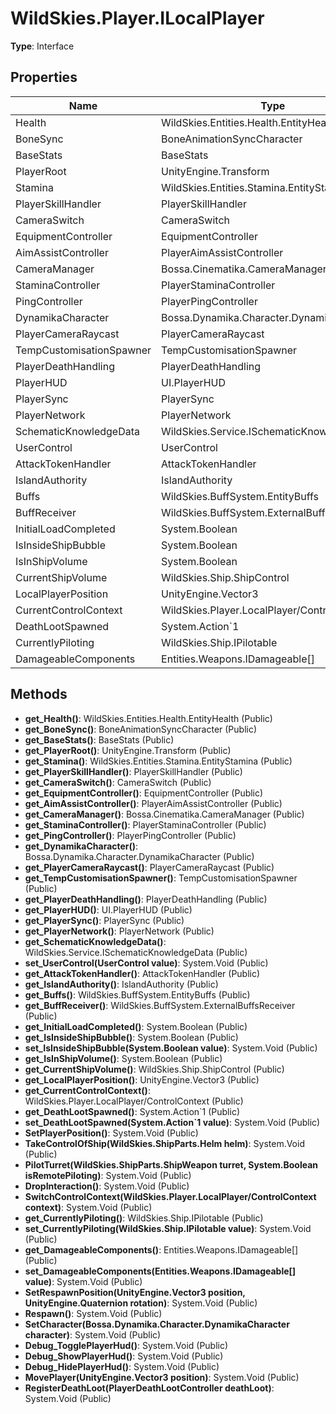 ﻿# WildSkies.Player.ILocalPlayer

**Type**: Interface

## Properties

| Name | Type | Access |
|------|------|--------|
| Health | WildSkies.Entities.Health.EntityHealth | Public |
| BoneSync | BoneAnimationSyncCharacter | Public |
| BaseStats | BaseStats | Public |
| PlayerRoot | UnityEngine.Transform | Public |
| Stamina | WildSkies.Entities.Stamina.EntityStamina | Public |
| PlayerSkillHandler | PlayerSkillHandler | Public |
| CameraSwitch | CameraSwitch | Public |
| EquipmentController | EquipmentController | Public |
| AimAssistController | PlayerAimAssistController | Public |
| CameraManager | Bossa.Cinematika.CameraManager | Public |
| StaminaController | PlayerStaminaController | Public |
| PingController | PlayerPingController | Public |
| DynamikaCharacter | Bossa.Dynamika.Character.DynamikaCharacter | Public |
| PlayerCameraRaycast | PlayerCameraRaycast | Public |
| TempCustomisationSpawner | TempCustomisationSpawner | Public |
| PlayerDeathHandling | PlayerDeathHandling | Public |
| PlayerHUD | UI.PlayerHUD | Public |
| PlayerSync | PlayerSync | Public |
| PlayerNetwork | PlayerNetwork | Public |
| SchematicKnowledgeData | WildSkies.Service.ISchematicKnowledgeData | Public |
| UserControl | UserControl | Public |
| AttackTokenHandler | AttackTokenHandler | Public |
| IslandAuthority | IslandAuthority | Public |
| Buffs | WildSkies.BuffSystem.EntityBuffs | Public |
| BuffReceiver | WildSkies.BuffSystem.ExternalBuffsReceiver | Public |
| InitialLoadCompleted | System.Boolean | Public |
| IsInsideShipBubble | System.Boolean | Public |
| IsInShipVolume | System.Boolean | Public |
| CurrentShipVolume | WildSkies.Ship.ShipControl | Public |
| LocalPlayerPosition | UnityEngine.Vector3 | Public |
| CurrentControlContext | WildSkies.Player.LocalPlayer/ControlContext | Public |
| DeathLootSpawned | System.Action`1<PlayerDeathLootController> | Public |
| CurrentlyPiloting | WildSkies.Ship.IPilotable | Public |
| DamageableComponents | Entities.Weapons.IDamageable[] | Public |

## Methods

- **get_Health()**: WildSkies.Entities.Health.EntityHealth (Public)
- **get_BoneSync()**: BoneAnimationSyncCharacter (Public)
- **get_BaseStats()**: BaseStats (Public)
- **get_PlayerRoot()**: UnityEngine.Transform (Public)
- **get_Stamina()**: WildSkies.Entities.Stamina.EntityStamina (Public)
- **get_PlayerSkillHandler()**: PlayerSkillHandler (Public)
- **get_CameraSwitch()**: CameraSwitch (Public)
- **get_EquipmentController()**: EquipmentController (Public)
- **get_AimAssistController()**: PlayerAimAssistController (Public)
- **get_CameraManager()**: Bossa.Cinematika.CameraManager (Public)
- **get_StaminaController()**: PlayerStaminaController (Public)
- **get_PingController()**: PlayerPingController (Public)
- **get_DynamikaCharacter()**: Bossa.Dynamika.Character.DynamikaCharacter (Public)
- **get_PlayerCameraRaycast()**: PlayerCameraRaycast (Public)
- **get_TempCustomisationSpawner()**: TempCustomisationSpawner (Public)
- **get_PlayerDeathHandling()**: PlayerDeathHandling (Public)
- **get_PlayerHUD()**: UI.PlayerHUD (Public)
- **get_PlayerSync()**: PlayerSync (Public)
- **get_PlayerNetwork()**: PlayerNetwork (Public)
- **get_SchematicKnowledgeData()**: WildSkies.Service.ISchematicKnowledgeData (Public)
- **set_UserControl(UserControl value)**: System.Void (Public)
- **get_AttackTokenHandler()**: AttackTokenHandler (Public)
- **get_IslandAuthority()**: IslandAuthority (Public)
- **get_Buffs()**: WildSkies.BuffSystem.EntityBuffs (Public)
- **get_BuffReceiver()**: WildSkies.BuffSystem.ExternalBuffsReceiver (Public)
- **get_InitialLoadCompleted()**: System.Boolean (Public)
- **get_IsInsideShipBubble()**: System.Boolean (Public)
- **set_IsInsideShipBubble(System.Boolean value)**: System.Void (Public)
- **get_IsInShipVolume()**: System.Boolean (Public)
- **get_CurrentShipVolume()**: WildSkies.Ship.ShipControl (Public)
- **get_LocalPlayerPosition()**: UnityEngine.Vector3 (Public)
- **get_CurrentControlContext()**: WildSkies.Player.LocalPlayer/ControlContext (Public)
- **get_DeathLootSpawned()**: System.Action`1<PlayerDeathLootController> (Public)
- **set_DeathLootSpawned(System.Action`1<PlayerDeathLootController> value)**: System.Void (Public)
- **SetPlayerPosition()**: System.Void (Public)
- **TakeControlOfShip(WildSkies.ShipParts.Helm helm)**: System.Void (Public)
- **PilotTurret(WildSkies.ShipParts.ShipWeapon turret, System.Boolean isRemotePiloting)**: System.Void (Public)
- **DropInteraction()**: System.Void (Public)
- **SwitchControlContext(WildSkies.Player.LocalPlayer/ControlContext context)**: System.Void (Public)
- **get_CurrentlyPiloting()**: WildSkies.Ship.IPilotable (Public)
- **set_CurrentlyPiloting(WildSkies.Ship.IPilotable value)**: System.Void (Public)
- **get_DamageableComponents()**: Entities.Weapons.IDamageable[] (Public)
- **set_DamageableComponents(Entities.Weapons.IDamageable[] value)**: System.Void (Public)
- **SetRespawnPosition(UnityEngine.Vector3 position, UnityEngine.Quaternion rotation)**: System.Void (Public)
- **Respawn()**: System.Void (Public)
- **SetCharacter(Bossa.Dynamika.Character.DynamikaCharacter character)**: System.Void (Public)
- **Debug_TogglePlayerHud()**: System.Void (Public)
- **Debug_ShowPlayerHud()**: System.Void (Public)
- **Debug_HidePlayerHud()**: System.Void (Public)
- **MovePlayer(UnityEngine.Vector3 position)**: System.Void (Public)
- **RegisterDeathLoot(PlayerDeathLootController deathLoot)**: System.Void (Public)

